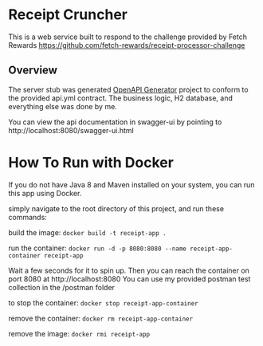 # Receipt Cruncher

This is a web service built to respond to 
the challenge provided by Fetch Rewards
https://github.com/fetch-rewards/receipt-processor-challenge

## Overview
The server stub was generated [OpenAPI Generator](https://openapi-generator.tech) project 
to conform to the provided api.yml contract. 
The business logic, H2 database, and everything else was done by me.

You can view the api documentation in swagger-ui by pointing to
http://localhost:8080/swagger-ui.html


# How To Run with Docker

If you do not have Java 8 and Maven installed on your system,
you can run this app using Docker.

simply navigate to the root directory of this project, and
run these commands:

build the image:
`docker build -t receipt-app .`

run the container:
`docker run -d -p 8080:8080 --name receipt-app-container receipt-app`

Wait a few seconds for it to spin up. 
Then you can reach the container on port 8080 at http://localhost:8080
You can use my provided postman test collection in the /postman folder

to stop the container:
`docker stop receipt-app-container`

remove the container:
`docker rm receipt-app-container`

remove the image:
`docker rmi receipt-app`

